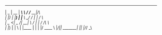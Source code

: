 
  ____  _____  ________     _________       
 |  _ \|  __ \|  ____\ \   / /__   __|/\    
 | |_) | |__) | |__   \ \_/ /   | |  /  \   
 |  _ <|  _  /|  __|   \   /    | | / /\ \  
 | |_) | | \ \| |____   | |     | |/ ____ \ 
 |____/|_|  \_\______|  |_|     |_/_/    \_\
                                            
                                            
